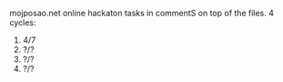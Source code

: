 mojposao.net online hackaton
tasks in commentS on top of the files.
4 cycles:
1. 4/7
2. ?/?
3. ?/?
4. ?/?

